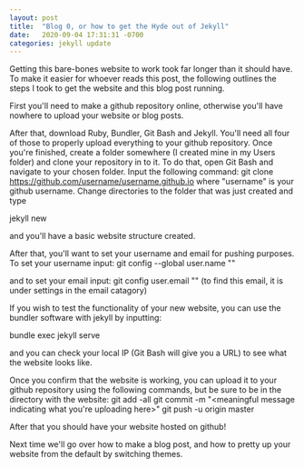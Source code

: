 ```yaml
---
layout: post
title:  "Blog 0, or how to get the Hyde out of Jekyll"
date:   2020-09-04 17:31:31 -0700
categories: jekyll update
---
```

Getting this bare-bones website to work took far longer than it should have. To make it easier for whoever reads this post, the following outlines the steps I took to get the website and this blog post running.

First you'll need to make a github repository online, otherwise you'll have nowhere to upload your website or blog posts.

After that, download Ruby, Bundler, Git Bash and Jekyll. You'll need all four of those to properly upload everything to your github repository.
Once you're finished, create a folder somewhere (I created mine in my Users folder) and clone your repository in to it.
To do that, open Git Bash and navigate to your chosen folder. Input the following command:
git clone https://github.com/username/username.github.io where "username" is your github username.
Change directories to the folder that was just created and type

jekyll new

and you'll have a basic website structure created.

After that, you'll want to set your username and email for pushing purposes.
To set your username input:
git config --global user.name "<github username>"

and to set your email input:
git config user.email "<email that github gives you for pushing purposes>"
(to find this email, it is under settings in the email catagory)

If you wish to test the functionality of your new website, you can use the bundler software with jekyll by inputting:

bundle exec jekyll serve

and you can check your local IP (Git Bash will give you a URL) to see what the website looks like.

Once you confirm that the website is working, you can upload it to your github repository using the following commands, but be sure to be in the directory with the website:
git add -all
git commit -m "<meaningful message indicating what you're uploading here>"
git push -u origin master

After that you should have your website hosted on github!

Next time we'll go over how to make a blog post, and how to pretty up your website from the default by switching themes.